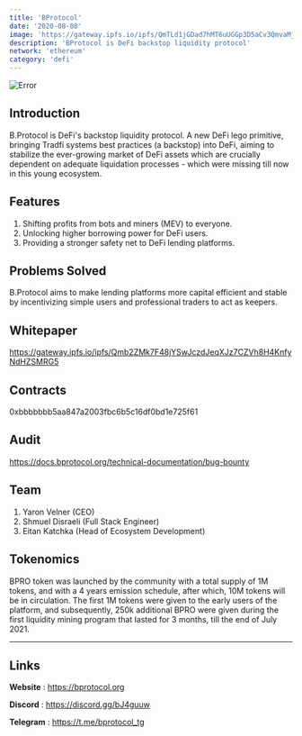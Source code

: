 ```yaml
---
title: 'BProtocol'
date: '2020-08-08'
image: 'https://gateway.ipfs.io/ipfs/QmTLd1jGDad7hMT6uUGGp3D5aCv3QmvaMjoPZ2htzVF2Sh'
description: 'BProtocol is DeFi backstop liquidity protocol'
network: 'ethereum'
category: 'defi'
---
```


![Error](https://gateway.ipfs.io/ipfs/QmbTfx3yMnLL9LNFusekMRGX5SpifsxNWhxLtwHbHshyAm)

## Introduction

B.Protocol is DeFi's backstop liquidity protocol. A new DeFi lego primitive, bringing Tradfi systems best practices (a backstop) into DeFi, aiming to stabilize the ever-growing market of DeFi assets which are crucially dependent on adequate liquidation processes - which were missing till now in this young ecosystem.

## Features

1. Shifting profits from bots and miners (MEV) to everyone.
2. Unlocking higher borrowing power for DeFi users.
3. Providing a stronger safety net to DeFi lending platforms.


## Problems Solved

B.Protocol aims to make lending platforms more capital efficient and stable by incentivizing simple users and professional traders to act as keepers.

## Whitepaper

https://gateway.ipfs.io/ipfs/Qmb2ZMk7F48jYSwJczdJeqXJz7CZVh8H4KnfyNdHZSMRG5


## Contracts

0xbbbbbbb5aa847a2003fbc6b5c16df0bd1e725f61

## Audit

https://docs.bprotocol.org/technical-documentation/bug-bounty


## Team

1. Yaron Velner (CEO)
2. Shmuel Disraeli (Full Stack Engineer)
3. Eitan Katchka (Head of Ecosystem Development)



## Tokenomics

BPRO token was launched by the community with a total supply of 1M tokens, and with a 4 years emission schedule, after which, 10M tokens will be in circulation. The first 1M tokens were given to the early users of the platform, and subsequently, 250k additional BPRO were given during the first liquidity mining program that lasted for 3 months, till the end of July 2021.


---

## Links

**Website** : <https://bprotocol.org>

**Discord** : <https://discord.gg/bJ4guuw>

**Telegram** : <https://t.me/bprotocol_tg>
